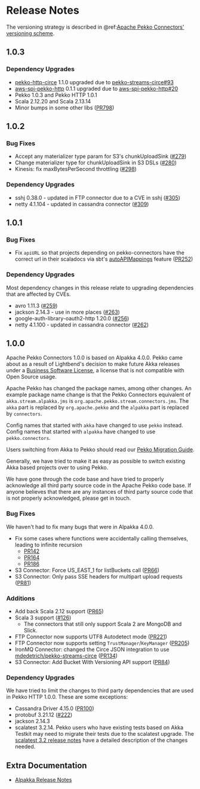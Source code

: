 # Release Notes

The versioning strategy is described in @ref:[Apache Pekko Connectors' versioning scheme](../other-docs/versioning.md).

## 1.0.3

### Dependency Upgrades

* [pekko-http-circe](https://github.com/mdedetrich/pekko-streams-circe) 1.1.0 upgraded due to [pekko-streams-circe#93](https://github.com/mdedetrich/pekko-streams-circe/pull/93)
* [aws-spi-pekko-http](https://github.com/pjfanning/aws-spi-pekko-http/) 0.1.1 upgraded due to [aws-spi-pekko-http#20](https://github.com/pjfanning/aws-spi-pekko-http/pull/20)
* Pekko 1.0.3 and Pekko HTTP 1.0.1
* Scala 2.12.20 and Scala 2.13.14
* Minor bumps in some other libs ([PR798](https://github.com/apache/pekko-connectors/pull/798))

## 1.0.2

### Bug Fixes

* Accept any materializer type param for S3's chunkUploadSink ([#279](https://github.com/apache/pekko-connectors/pull/279))
* Change materializer type for chunkUploadSink in S3 DSLs ([#280](https://github.com/apache/pekko-connectors/pull/280))
* Kinesis: fix maxBytesPerSecond throttling ([#298](https://github.com/apache/pekko-connectors/pull/298)) 

### Dependency Upgrades

* sshj 0.38.0 - updated in FTP connector due to a CVE in sshj ([#305](https://github.com/apache/pekko-connectors/pull/305))
* netty 4.1.104 - updated in cassandra connector ([#309](https://github.com/apache/pekko-connectors/pull/309))

## 1.0.1

### Bug Fixes

* Fix `apiURL` so that projects depending on pekko-connectors have the correct
url in their scaladocs via sbt's [autoAPIMappings](https://www.scala-sbt.org/1.x/docs/Howto-Scaladoc.html#Define+the+location+of+API+documentation+for+a+library) feature ([PR252](https://github.com/apache/pekko-connectors/pull/252))

### Dependency Upgrades

Most dependency changes in this release relate to upgrading dependencies that are affected by CVEs.

* avro 1.11.3 ([#259](https://github.com/apache/pekko-connectors/issues/259))
* jackson 2.14.3 - use in more places ([#263](https://github.com/apache/pekko-connectors/pull/263))
* google-auth-library-oauth2-http 1.20.0 ([#256](https://github.com/apache/pekko-connectors/issues/256))
* netty 4.1.100 - updated in cassandra connector ([#262](https://github.com/apache/pekko-connectors/pull/262))

## 1.0.0

Apache Pekko Connectors 1.0.0 is based on Alpakka 4.0.0. Pekko came about as a result of Lightbend's decision to make future
Akka releases under a [Business Software License](https://www.lightbend.com/blog/why-we-are-changing-the-license-for-akka),
a license that is not compatible with Open Source usage.

Apache Pekko has changed the package names, among other changes. An example package name change is that the
Pekko Connectors equivalent of `akka.stream.alpakka.jms` is `org.apache.pekko.stream.connectors.jms`.
The `akka` part is replaced by `org.apache.pekko` and the `alpakka` part is replaced by `connectors`.

Config names that started with `akka` have changed to
use `pekko` instead. Config names that started with `alpakka` have changed to use `pekko.connectors`.

Users switching from Akka to Pekko should read our [Pekko Migration Guide](https://pekko.apache.org/docs/pekko/current/project/migration-guides.html).

Generally, we have tried to make it as easy as possible to switch existing Akka based projects over to using Pekko.

We have gone through the code base and have tried to properly acknowledge all third party source code in the
Apache Pekko code base. If anyone believes that there are any instances of third party source code that is not
properly acknowledged, please get in touch.

### Bug Fixes
We haven't had to fix many bugs that were in Alpakka 4.0.0.

* Fix some cases where functions were accidentally calling themselves, leading to infinite recursion
    * [PR142](https://github.com/apache/pekko-connectors/pull/142)
    * [PR164](https://github.com/apache/pekko-connectors/pull/164)
    * [PR186](https://github.com/apache/pekko-connectors/pull/186)
* S3 Connector: Force US_EAST_1 for listBuckets call ([PR66](https://github.com/apache/pekko-connectors/pull/66))
* S3 Connector: Only pass SSE headers for multipart upload requests ([PR81](https://github.com/apache/pekko-connectors/pull/81))

### Additions
* Add back Scala 2.12 support ([PR65](https://github.com/apache/pekko-connectors/pull/65))
* Scala 3 support ([#126](https://github.com/apache/pekko-connectors/issues/126))
    * The connectors that still only support Scala 2 are MongoDB and Slick.
* FTP Connector now supports UTF8 Autodetect mode ([PR221](https://github.com/apache/pekko-connectors/pull/221))
* FTP Connector now supports setting `TrustManager`/`KeyManager` ([PR205](https://github.com/apache/pekko-connectors/pull/205))
* IronMQ Connector: changed the Circe JSON integration to use [mdedetrich/pekko-streams-circe](https://github.com/mdedetrich/pekko-streams-circe) ([PR134](https://github.com/apache/pekko-connectors/pull/134)) 
* S3 Connector: Add Bucket With Versioning API support ([PR84](https://github.com/apache/pekko-connectors/pull/84))

### Dependency Upgrades
We have tried to limit the changes to third party dependencies that are used in Pekko HTTP 1.0.0. These are some exceptions:

* Cassandra Driver 4.15.0 ([PR100](https://github.com/apache/pekko-connectors/pull/100))
* protobuf 3.21.12 ([#222](https://github.com/apache/pekko-connectors/issues/222))
* jackson 2.14.3
* scalatest 3.2.14. Pekko users who have existing tests based on Akka Testkit may need to migrate their tests due to the scalatest upgrade. The [scalatest 3.2 release notes](https://www.scalatest.org/release_notes/3.2.0) have a detailed description of the changes needed.


## Extra Documentation

* [Alpakka Release Notes](https://doc.akka.io/docs/alpakka/current/release-notes/index.html)
